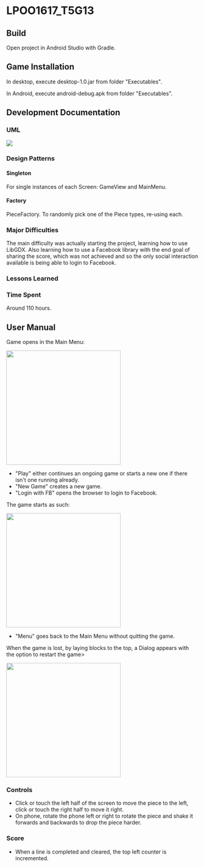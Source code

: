 # LPOO1617_T5G13


## Build
Open project in Android Studio with Gradle.


## Game Installation
In desktop, execute desktop-1.0.jar from folder "Executables".

In Android, execute android-debug.apk from folder "Executables".

## Development Documentation


### UML

![](https://github.com/Joao611/LPOO1617_T5G13/blob/master/Diagrams/ClassDiagramGIMP.png)


### Design Patterns

#### Singleton
For single instances of each Screen: GameView and MainMenu.

#### Factory
PieceFactory. To randomly pick one of the Piece types, re-using each.


### Major Difficulties
The main difficulty was actually starting the project, learning how to use LibGDX. Also learning how to use a Facebook library with the end goal of sharing the score, which was not achieved and so the only social interaction available is being able to login to Facebook.

### Lessons Learned


### Time Spent
Around 110 hours.


## User Manual

Game opens in the Main Menu:

<img src="https://github.com/Joao611/LPOO1617_T5G13/blob/master/Pictures/Main_Menu.png" width="300">

+ "Play" either continues an ongoing game or starts a new one if there isn't one running already.
+ "New Game" creates a new game.
+ "Login with FB" opens the browser to login to Facebook.

The game starts as such:

<img src="https://github.com/Joao611/LPOO1617_T5G13/blob/master/Pictures/Game_Start.png" width="300">

+ "Menu" goes back to the Main Menu without quitting the game.

When the game is lost, by laying blocks to the top, a Dialog appears with the option to restart the game>

<img src="https://github.com/Joao611/LPOO1617_T5G13/blob/master/Pictures/Screenshot_2017-06-11-23-19-46.png" width="300">

### Controls

+ Click or touch the left half of the screen to move the piece to the left, click or touch the right half to move it right.
+ On phone, rotate the phone left or right to rotate the piece and shake it forwards and backwards to drop the piece harder.

### Score

+ When a line is completed and cleared, the top left counter is incremented.
